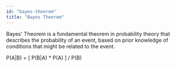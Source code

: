 ```yaml
---
id: "bayes-theorem"
title: "Bayes Theorem"
---
```


Bayes' Theorem is a fundamental theorem in probability theory that describes the probability of an event, based on prior knowledge of conditions that might be related to the event.

P(A|B) = [ P(B|A) * P(A) ] / P(B)
